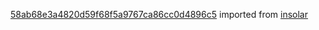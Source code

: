 [58ab68e3a4820d59f68f5a9767ca86cc0d4896c5](https://github.com/insolar/insolar/commit/58ab68e3a4820d59f68f5a9767ca86cc0d4896c5) imported from [insolar](https://github.com/insolar/insolar)
